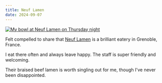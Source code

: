 ```yaml
---
title: Neuf Lamen
date: 2024-09-07
---
```


[![My bowl at Neuf Lamen on Thursday night](/assets/neuf-lamen.avif)](/assets/neuf-lamen.avif)

Felt compelled to share that [Neuf Lamen](https://www.neuf-lamen.com/) is a brilliant eatery in Grenoble, France.

I eat there often and always leave happy. The staff is super friendly and welcoming.

Their braised beef lamen is worth singling out for me, though I've never been disappointed.
